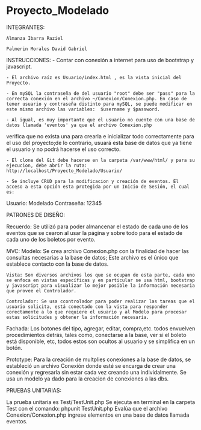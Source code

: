 # Proyecto_Modelado
INTEGRANTES:
	
	Almanza Ibarra Raziel

	Palmerin Morales David Gabriel

INSTRUCCIONES:
	- Contar con conexión a internet para uso de bootstrap y javascript.

	- El archivo raíz es Usuario/index.html , es la vista inicial del Proyecto.

	- En mySQL la contraseña de del usuario "root" debe ser "pass" para la correcta conexión en el archivo ~/Conexion/Conexion.php. En caso de tener usuario y contraseña distinto para mySQL, se puede modificar en este mismo archivo las variables:  $username y $password.

	- Al igual, es muy importante que el usuario no cuente con una base de datos llamada 'eventos' ya que el archivo Conexion.php 
verifica que no exista una para crearla e inicializar todo correctamente para el uso del proyecto;de lo contrario, usuará esta base de datos que ya tiene el usuario y no podrá hacerse el uso correcto.

	- El clone del Git debe hacerse en la carpeta /var/www/html/ y para su ejecucion, debe abrir la ruta: http://localhost/Proyecto_Modelado/Usuario/

	- Se incluye CRUD para la modificacion y creación de eventos. El acceso a esta opción esta protegida por un Inicio de Sesión, el cual es:
Usuario: Modelado Contraseña: 12345


PATRONES DE DISEÑO:

Recuerdo:
	Se utilizó para poder almancenar el estado de cada uno de los eventos que se cearon al usar la página y sobre todo
	para el estado de cada uno de los boletos por evento.

MVC:
	Modelo: Se crea archivo Conexion.php con la finalidad de hacer las consultas necesarias a la base de datos; Este archivo es el único que establece contacto con la base de datos.

	Vista: Son diversos archivos los que se ocupan de esta parte, cada uno se enfoca en vistas específicas y en particular se usa html, bootstrap y javascript para visualizar lo mejor posible la información necesaria que provee el Controlador.

	Controlador: Se usa ccontrolador para poder realizar las tareas que el usuario solicita, está conectado con la vista para responder corectamente a lo que requiere el usuario y al Modelo para procesar estas solicitudes y obtener la información necesaria.


Fachada:
	Los botones del tipo, agregar, editar, compra,etc. todos envuelven procedimientos detrás, tales como, conectarse a la base, ver si el boleto está disponible, etc, todos estos son ocultos al usuario y se simplifica en un botón.


Prototype:
	Para la creación de multplies conexiones a la base de datos, se estableció un archivo Conexión donde esté se encarga de crear una conexión y regresarla sin estar cada vez creando una individalmente. Se usa un modelo ya dado para la creacion de conexiones a las dbs.


PRUEBAS UNITARIAS:

La prueba unitaria es Test/TestUnit.php
Se ejecuta en terminal en la carpeta Test con el comando:
	phpunit TestUnit.php
Evalúa que el archivo Conexion/Conexion.php ingrese elementos en una base de datos llamada eventos.
